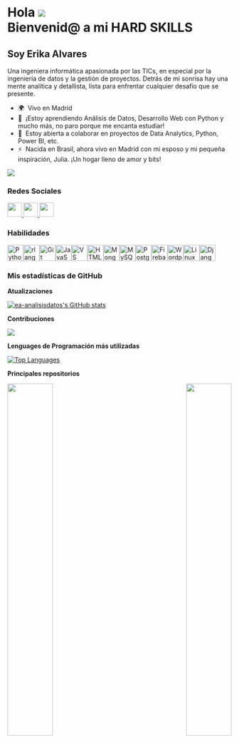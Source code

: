 Hola ![](https://user-images.githubusercontent.com/18350557/176309783-0785949b-9127-417c-8b55-ab5a4333674e.gif) <br>
Bienvenid@ a mi HARD SKILLS
=====================================================================================================================================

Soy Erika Alvares    
---------------------------

Una ingeniera informática apasionada por las TICs, en especial por la ingeniería de datos y la gestión de proyectos. Detrás de mi sonrisa hay una mente analítica y detallista, lista para enfrentar cualquier desafío que se presente.

* 🌍  Vivo en Madrid
* 🧠  ¡Estoy aprendiendo Análisis de Datos, Desarrollo Web con Python y mucho más, no paro porque me encanta estudiar!
* 🤝  Estoy abierta a colaborar en proyectos de Data Analytics, Python, Power BI, etc.
* ⚡  Nacida en Brasil, ahora vivo en Madrid con mi esposo y mi pequeña inspiración, Julia. ¡Un hogar lleno de amor y bits!

<a href="https://www.github.com/ea-analisisdatos" target="_blank" rel="noreferrer"><img
src="https://img.shields.io/github/followers/ea-analisisdatos?logo=github&style=for-the-badge&color=a855f7&labelColor=1c1917" /></a>

### Redes Sociales

<p align="left"> <a href="https://www.github.com/ea-analisisdatos" target="_blank" rel="noreferrer"> <picture> <source media="(prefers-color-scheme: dark)" srcset="https://raw.githubusercontent.com/danielcranney/readme-generator/main/public/icons/socials/github-dark.svg" /> <source media="(prefers-color-scheme: light)" srcset="https://raw.githubusercontent.com/danielcranney/readme-generator/main/public/icons/socials/github.svg" /> <img src="https://raw.githubusercontent.com/danielcranney/readme-generator/main/public/icons/socials/github.svg" width="32" height="32" /> </picture> </a> <a href="https://www.linkedin.com/in/erikaalvares" target="_blank" rel="noreferrer"> <picture> <source media="(prefers-color-scheme: dark)" srcset="https://raw.githubusercontent.com/danielcranney/readme-generator/main/public/icons/socials/linkedin-dark.svg" /> <source media="(prefers-color-scheme: light)" srcset="https://raw.githubusercontent.com/danielcranney/readme-generator/main/public/icons/socials/linkedin.svg" /> <img src="https://raw.githubusercontent.com/danielcranney/readme-generator/main/public/icons/socials/linkedin.svg" width="32" height="32" /> </picture> </a> <a href="https://www.erikaalvares.es" target="_blank" rel="noreferrer"> <picture> <source media="(prefers-color-scheme: dark)" srcset="https://raw.githubusercontent.com/danielcranney/readme-generator/main/public/icons/socials/rss-dark.svg" /> <source media="(prefers-color-scheme: light)" srcset="https://raw.githubusercontent.com/danielcranney/readme-generator/main/public/icons/socials/rss.svg" /> <img src="https://raw.githubusercontent.com/danielcranney/readme-generator/main/public/icons/socials/rss.svg" width="32" height="32" /> </picture> </a></p>

### Habilidades


<p align="left">
<a href="https://www.python.org/" target="_blank" rel="noreferrer"><img src="https://raw.githubusercontent.com/danielcranney/readme-generator/main/public/icons/skills/python-colored.svg" width="36" height="36" alt="Python" /></a><a href="https://www.r-project.org/" target="_blank" rel="noreferrer"><img src="https://raw.githubusercontent.com/danielcranney/readme-generator/main/public/icons/skills/rlang-colored.svg" width="36" height="36" alt="rlang" /></a><a href="https://git-scm.com/" target="_blank" rel="noreferrer"><img src="https://raw.githubusercontent.com/danielcranney/readme-generator/main/public/icons/skills/git-colored.svg" width="36" height="36" alt="Git" /></a><a href="https://developer.mozilla.org/en-US/docs/Web/JavaScript" target="_blank" rel="noreferrer"><img src="https://raw.githubusercontent.com/danielcranney/readme-generator/main/public/icons/skills/javascript-colored.svg" width="36" height="36" alt="JavaScript" /></a><a href="https://code.visualstudio.com/" target="_blank" rel="noreferrer"><img src="https://raw.githubusercontent.com/danielcranney/readme-generator/main/public/icons/skills/visualstudiocode.svg" width="36" height="36" alt="VS Code" /></a><a href="https://developer.mozilla.org/en-US/docs/Glossary/HTML5" target="_blank" rel="noreferrer"><img src="https://raw.githubusercontent.com/danielcranney/readme-generator/main/public/icons/skills/html5-colored.svg" width="36" height="36" alt="HTML5" /></a><a href="https://www.mongodb.com/" target="_blank" rel="noreferrer"><img src="https://raw.githubusercontent.com/danielcranney/readme-generator/main/public/icons/skills/mongodb-colored.svg" width="36" height="36" alt="MongoDB" /></a><a href="https://www.mysql.com/" target="_blank" rel="noreferrer"><img src="https://raw.githubusercontent.com/danielcranney/readme-generator/main/public/icons/skills/mysql-colored.svg" width="36" height="36" alt="MySQL" /></a><a href="https://www.postgresql.org/" target="_blank" rel="noreferrer"><img src="https://raw.githubusercontent.com/danielcranney/readme-generator/main/public/icons/skills/postgresql-colored.svg" width="36" height="36" alt="PostgreSQL" /></a><a href="https://firebase.google.com/" target="_blank" rel="noreferrer"><img src="https://raw.githubusercontent.com/danielcranney/readme-generator/main/public/icons/skills/firebase-colored.svg" width="36" height="36" alt="Firebase" /></a><a href="https://wordpress.com" target="_blank" rel="noreferrer"><img src="https://raw.githubusercontent.com/danielcranney/readme-generator/main/public/icons/skills/wordpress-colored.svg" width="36" height="36" alt="Wordpress" /></a><a href="https://www.linux.org" target="_blank" rel="noreferrer"><img src="https://raw.githubusercontent.com/danielcranney/readme-generator/main/public/icons/skills/linux-colored.svg" width="36" height="36" alt="Linux" /></a><a href="https://www.djangoproject.com/" target="_blank" rel="noreferrer"><img src="https://raw.githubusercontent.com/danielcranney/readme-generator/main/public/icons/skills/django-colored.svg" width="36" height="36" alt="Django" /></a>
</p>

### Mis estadísticas de GitHub

<b>Atualizaciones</b>

<a href="http://www.github.com/ea-analisisdatos"><img src="https://github-readme-stats.vercel.app/api?username=ea-analisisdatos&show_icons=true&hide=&count_private=true&title_color=000000&text_color=ffffff&icon_color=a855f7&bg_color=1c1917&hide_border=true&show_icons=true" alt="ea-analisisdatos's GitHub stats" /></a>

<b>Contribuciones</b>

<a href="http://www.github.com/ea-analisisdatos"><img src="https://github-readme-streak-stats.herokuapp.com/?user=ea-analisisdatos&stroke=ffffff&background=1c1917&ring=000000&fire=000000&currStreakNum=ffffff&currStreakLabel=000000&sideNums=ffffff&sideLabels=ffffff&dates=ffffff&hide_border=true" /></a>

<b>Lenguages de Programación más utilizadas</b>

<a href="https://github.com/ea-analisisdatos" align="left"><img src="https://github-readme-stats.vercel.app/api/top-langs/?username=ea-analisisdatos&langs_count=10&title_color=000000&text_color=ffffff&icon_color=a855f7&bg_color=1c1917&hide_border=true&locale=en&custom_title=Top%20%Languages" alt="Top Languages" /></a>

<b>Principales repositorios</b>

<div width="100%" align="center"><a href="https://github.com/ea-analisisdatos/proyectos" align="right"><img align="right" width="45%" src="https://github-readme-stats.vercel.app/api/pin/?username=ea-analisisdatos&repo=proyectos&title_color=000000&text_color=ffffff&icon_color=a855f7&bg_color=1c1917&hide_border=true&locale=en" /></a><a href="https://github.com/ea-analisisdatos/Python-Full-Stack" align="left"><img align="left" width="45%" src="https://github-readme-stats.vercel.app/api/pin/?username=ea-analisisdatos&repo=Python-Full-Stack&title_color=000000&text_color=ffffff&icon_color=a855f7&bg_color=1c1917&hide_border=true&locale=en" /></a></div><br /><br /><br /><br /><br /><br /><br />

